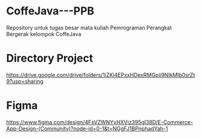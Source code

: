 # CoffeJava---PPB
Repository untuk tugas besar mata kuliah Pemrograman Perangkat Bergerak kelompok CoffeJava


# Directory Project
https://drive.google.com/drive/folders/1iZKl4EPxxHDexRMGpii9NIkMIb0srZt9?usp=sharing

# Figma
https://www.figma.com/design/4FsVZWNYvHXViz395gl38D/E-Commerce-App-Design-(Community)?node-id=0-1&t=NGgFJ1BPnphadYah-1
